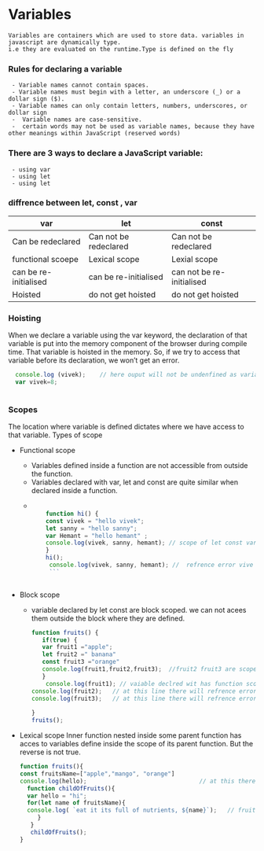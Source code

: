 
 # Variables
    Variables are containers which are used to store data. variables in javascript are dynamically type.
    i.e they are evaluated on the runtime.Type is defined on the fly
    
  ### Rules for declaring a variable
     - Variable names cannot contain spaces.
     - Variable names must begin with a letter, an underscore (_) or a dollar sign ($).
     - Variable names can only contain letters, numbers, underscores, or dollar sign
     -  Variable names are case-sensitive.
     -  certain words may not be used as variable names, because they have other meanings within JavaScript (reserved words)
         
  ### There are 3 ways to declare a JavaScript variable:
     - using var 
     - using let 
     - using let
     
     
 ### diffrence between let, const , var         
  | var   | let | const |
| ------------- | ------------- |  ------------- | 
| Can be redeclared  | Can not  be redeclared   |  Can not be redeclared             | 
| functional scoepe  | Lexical scope  |  Lexial scope            |    
| can be re-initialised | can be re-initialised   |  can not be re-initialised        |  
 | Hoisted               |   do not get hoisted    |   do not get hoisted               |   
 
 
 
 
 ### Hoisting
 When we declare a variable using the var keyword, the declaration of that variable 
 is put into the memory component of the browser during compile time. 
 That variable is hoisted in the memory. So, if we try to access that variable before its declaration, we won’t get an error.
 
 ```javascript
   console.log (vivek);    // here ouput will not be undenfined as variable vivek gets hoisted
   var vivek=8;
   
   ```
    
    
### Scopes  
The location where variable is defined dictates where we have access to that variable.
 Types of scope
- Functional scope
    - Variables defined inside a function are not accessible from outside the function.
    - Variables declared with var, let and const are quite similar when declared inside a function.
    -  ```javascript
           
           function hi() {
           const vivek = "hello vivek";
           let sanny = "hello sanny";
           var Hemant = "hello hemant" ;
           console.log(vivek, sanny, hemant); // scope of let const var is limited to function only, we can not call them outside function
           }
           hi();
            console.log(vivek, sanny, hemant); //  refrence error vive sanny  hemant are not defined 
            ```
   
- Block scope 
   - variable declared by let const are block scoped. we can not acees them outside the block where they are defined.
      ```javascript
      function fruits() {
         if(true) {
         var fruit1 ="apple";
         let fruit2 =" banana"
         const fruit3 ="orange"
         console.log(fruit1,fruit2,fruit3);  //fruit2 fruit3 are scoped to this block only we cannot call outside this if {} block.
         }
          console.log(fruit1); // vaiable declred wit has function scope so we can call it inside function
      console.log(fruit2);   // at this line there will refrence error as fruit2 varible is block scoped
      console.log(fruit3);   // at this line there will refrence error as fruit3 varible is block scoped
        
      }
      fruits();
     ```
     
     
- Lexical scope
   Inner function nested inside some parent function has acces to variables define inside the scope of its parent function.
   But the reverse is not true.
    ```javascript
   function fruits(){
   const fruitsName=["apple","mango", "orange"]
   console.log(hello);                                // at this there will be an reference eerror as parent can not acess varible declared in its child
      function childOfFruits(){
      var hello = "hi";
      for(let name of fruitsName){
      console.log( `eat it its full of nutrients, ${name}`);   // fruits name is defined in scope or fruits function. so it child can acees it 
         }
       }
       childOfFruits();
    }  
      
   ```

     
   
   
